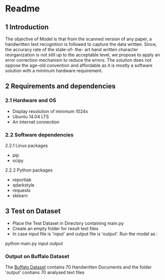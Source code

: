 
# Readme

## 1 Introduction

The objective of Model is that from the scanned version
of any paper, a handwritten text recognition is followed to capture the
data written. Since, the accuracy rate of the state-of- the-
art hand written character reorganization is not still up to the acceptable level,
we propose to apply an error correction mechanism to reduce the errors. The
solution does not oppose the age-old convention and affordable as it is mostly
a software solution with a minimum hardware requirement.

## 2 Requirements and dependencies

### 2.1 Hardware and OS

- Display resolution of minimum 1024x
- Ubuntu 14.04 LTS
- An internet connection

### 2.2 Software dependencies

2.2.1 Linux packages

- pip
- scipy

2.2.2 Python packages

- reportlab
- qdarkstyle
- requests
- sklearn

## 3 Test on Dataset

- Place the Test Dataset in Directory containing main.py
- Create an empty folder for result text files
- In case input file is 'input' and output file is 'output'. Run the model as : 

python main.py input output 

### Output on Buffalo Dataset

The [Buffalo Dataset](https://drive.google.com/drive/folders/1cm1fv4TMy-kGcvXK6AFjuAWkBDBDuv7A) contains 70 Handwritten Documents and the folder 'output' contians 70 analysed text files



